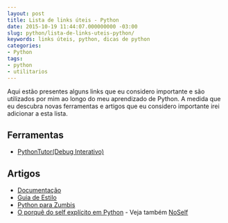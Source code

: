 ```yaml
---
layout: post
title: Lista de links úteis - Python
date: 2015-10-19 11:44:07.000000000 -03:00
slug: python/lista-de-links-uteis-python/
keywords: links úteis, python, dicas de python
categories:
- Python
tags:
- python
- utilitarios
---
```


Aqui estão presentes alguns links que eu considero importante e são utilizados por mim ao longo do meu aprendizado de Python. A medida que eu descubra novas ferramentas e artigos que eu considero importante irei adicionar a esta lista.

## Ferramentas

* [PythonTutor(Debug Interativo)][pythontutor]

## Artigos

* [Documentação][python_documentacao]
* [Guia de Estilo][python_guia_estilo]
* [Python para Zumbis][python_para_zumbis]
* [O porquê do self explícito em Python][porque_self_explicito_python] - Veja também [NoSelf][porque_no_self_python]


[pythontutor]:                   http://www.pythontutor.com/visualize.html#mode=edit
[python_documentacao]:           http://wiki.python.org.br/DocumentacaoPython
[python_guia_estilo]:            http://wiki.python.org.br/GuiaDeEstilo
[python_para_zumbis]:            http://pingmind.com/classes/142/lessons/
[porque_self_explicito_python]:  http://www.pedrowerneck.com/o-porque-do-self-explicito-em-python-pt-br.html
[porque_no_self_python]:         http://wiki.python.org.br/NoSelf
